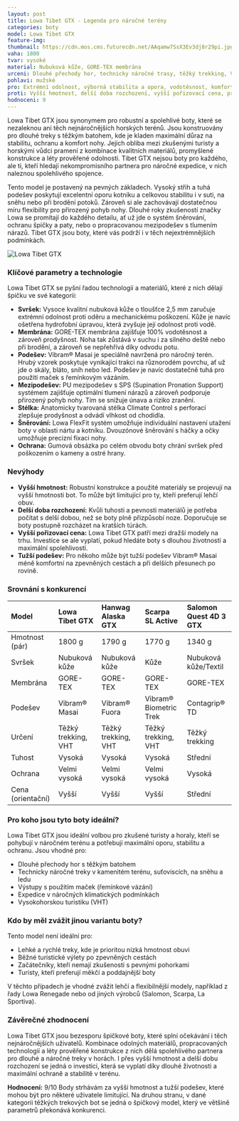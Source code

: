 ```yaml
---
layout: post
title: Lowa Tibet GTX - Legenda pro náročné terény
categories: boty
model: Lowa Tibet GTX
feature-img: 
thumbnail: https://cdn.mos.cms.futurecdn.net/AAqamw7SsX3Ev3dj8r29pi.jpg
vaha: 1800
tvar: vysoké
material: Nubuková kůže, GORE-TEX membrána
urceni: Dlouhé přechody hor, technicky náročné trasy, těžký trekking, VHT
pohlavi: mužské
pro: Extrémní odolnost, výborná stabilita a opora, vodotěsnost, komfort i při vysoké zátěži, dlouhá životnost.
proti: Vyšší hmotnost, delší doba rozchození, vyšší pořizovací cena, pro někoho tužší podešev.
hodnoceni: 9
---
```



Lowa Tibet GTX jsou synonymem pro robustní a spolehlivé boty, které se nezaleknou ani těch nejnáročnějších horských terénů. Jsou konstruovány pro dlouhé treky s těžkým batohem, kde je kladen maximální důraz na stabilitu, ochranu a komfort nohy. Jejich obliba mezi zkušenými turisty a horskými vůdci pramení z kombinace kvalitních materiálů, promyšlené konstrukce a léty prověřené odolnosti. Tibet GTX nejsou boty pro každého, ale ti, kteří hledají nekompromisního partnera pro náročné expedice, v nich naleznou spolehlivého spojence.

Tento model je postavený na pevných základech. Vysoký střih a tuhá podešev poskytují excelentní oporu kotníku a celkovou stabilitu i v suti, na sněhu nebo při brodění potoků. Zároveň si ale zachovávají dostatečnou míru flexibility pro přirozený pohyb nohy. Dlouhé roky zkušeností značky Lowa se promítají do každého detailu, ať už jde o systém šněrování, ochranu špičky a paty, nebo o propracovanou mezipodešev s tlumením nárazů. Tibet GTX jsou boty, které vás podrží i v těch nejextrémnějších podmínkách.

![Lowa Tibet GTX](https://res.cloudinary.com/dvwv5cne3/image/fetch/w_auto,h_450,c_fill,g_auto,f_auto,q_auto/https://cdna.lystit.com/photos/zappos/a3d6eb5f/lowa-Black-Tibet-Gtxr.jpeg)

### Klíčové parametry a technologie

Lowa Tibet GTX se pyšní řadou technologií a materiálů, které z nich dělají špičku ve své kategorii:

*   **Svršek:** Vysoce kvalitní nubuková kůže o tloušťce 2,5 mm zaručuje extrémní odolnost proti oděru a mechanickému poškození. Kůže je navíc ošetřena hydrofobní úpravou, která zvyšuje její odolnost proti vodě.
*   **Membrána:** GORE-TEX membrána zajišťuje 100% vodotěsnost a zároveň prodyšnost. Noha tak zůstává v suchu i za silného deště nebo při brodění, a zároveň se nepřehřívá díky odvodu potu.
*   **Podešev:** Vibram® Masai je speciálně navržená pro náročný terén. Hrubý vzorek poskytuje vynikající trakci na různorodém povrchu, ať už jde o skály, bláto, sníh nebo led. Podešev je navíc dostatečně tuhá pro použití maček s řemínkovým vázáním.
*   **Mezipodešev:** PU mezipodešev s SPS (Supination Pronation Support) systémem zajišťuje optimální tlumení nárazů a zároveň podporuje přirozený pohyb nohy. Tím se snižuje únava a riziko zranění.
*   **Stélka:** Anatomicky tvarovaná stélka Climate Control s perforací zlepšuje prodyšnost a odvádí vlhkost od chodidla.
*   **Šněrování:** Lowa FlexFit systém umožňuje individuální nastavení utažení boty v oblasti nártu a kotníku. Dvouzónové šněrování s háčky a očky umožňuje precizní fixaci nohy.
*   **Ochrana:** Gumová obsázka po celém obvodu boty chrání svršek před poškozením o kameny a ostré hrany.

### Nevýhody

*   **Vyšší hmotnost:** Robustní konstrukce a použité materiály se projevují na vyšší hmotnosti bot. To může být limitující pro ty, kteří preferují lehčí obuv.
*   **Delší doba rozchození:** Kvůli tuhosti a pevnosti materiálů je potřeba počítat s delší dobou, než se boty plně přizpůsobí noze. Doporučuje se boty postupně rozcházet na kratších túrách.
*   **Vyšší pořizovací cena:** Lowa Tibet GTX patří mezi dražší modely na trhu. Investice se ale vyplatí, pokud hledáte boty s dlouhou životností a maximální spolehlivostí.
*   **Tužší podešev:** Pro někoho může být tužší podešev Vibram® Masai méně komfortní na zpevněných cestách a při delších přesunech po rovině.

### Srovnání s konkurencí

| Model                  | Lowa Tibet GTX            | Hanwag Alaska GTX        | Scarpa SL Active          | Salomon Quest 4D 3 GTX |
| :--------------------- | :------------------------ | :----------------------- | :------------------------- | :------------------------- |
| Hmotnost (pár)         | 1800 g                    | 1790 g                   | 1770 g                     | 1340 g                     |
| Svršek                 | Nubuková kůže             | Nubuková kůže            | Kůže                      | Nubuková kůže/Textil     |
| Membrána               | GORE-TEX                  | GORE-TEX                 | GORE-TEX                   | GORE-TEX                   |
| Podešev                | Vibram® Masai            | Vibram® Fuora            | Vibram® Biometric Trek     | Contagrip® TD              |
| Určení                | Těžký trekking, VHT     | Těžký trekking, VHT    | Těžký trekking, VHT     | Těžký trekking          |
| Tuhost                 | Vysoká                    | Vysoká                   | Vysoká                     | Střední                   |
| Ochrana                | Velmi vysoká              | Velmi vysoká             | Velmi vysoká               | Vysoká                    |
| Cena (orientační)      | Vyšší                     | Vyšší                    | Vyšší                      | Střední                   |

### Pro koho jsou tyto boty ideální?

Lowa Tibet GTX jsou ideální volbou pro zkušené turisty a horaly, kteří se pohybují v náročném terénu a potřebují maximální oporu, stabilitu a ochranu. Jsou vhodné pro:

*   Dlouhé přechody hor s těžkým batohem
*   Technicky náročné treky v kamenitém terénu, suťoviscích, na sněhu a ledu
*   Výstupy s použitím maček (řemínkové vázání)
*   Expedice v náročných klimatických podmínkách
*   Vysokohorskou turistiku (VHT)

### Kdo by měl zvážit jinou variantu boty?

Tento model není ideální pro:

*   Lehké a rychlé treky, kde je prioritou nízká hmotnost obuvi
*   Běžné turistické výlety po zpevněných cestách
*   Začátečníky, kteří nemají zkušenosti s pevnými pohorkami
*   Turisty, kteří preferují měkčí a poddajnější boty

V těchto případech je vhodné zvážit lehčí a flexibilnější modely, například z řady Lowa Renegade nebo od jiných výrobců (Salomon, Scarpa, La Sportiva).

### Závěrečné zhodnocení

Lowa Tibet GTX jsou bezesporu špičkové boty, které splní očekávání i těch nejnáročnějších uživatelů. Kombinace odolných materiálů, propracovaných technologií a léty prověřené konstrukce z nich dělá spolehlivého partnera pro dlouhé a náročné treky v horách. I přes vyšší hmotnost a delší dobu rozchození se jedná o investici, která se vyplatí díky dlouhé životnosti a maximální ochraně a stabilitě v terénu.

**Hodnocení:** 9/10
Body strhávám za vyšší hmotnost a tužší podešev, které mohou být pro některé uživatele limitující. Na druhou stranu, v dané kategorii těžkých trekových bot se jedná o špičkový model, který ve většině parametrů překonává konkurenci.